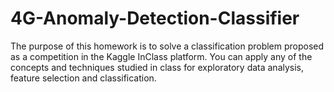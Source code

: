 # 4G-Anomaly-Detection-Classifier
The purpose of this homework is to solve a classification problem proposed as a competition in the Kaggle InClass platform. You can apply any of the concepts and techniques studied in class for exploratory data analysis, feature selection and classification.
